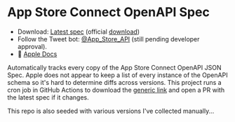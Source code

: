 # App Store Connect OpenAPI Spec

- Download: [Latest spec](/specs/latest.json) (official [download](https://developer.apple.com/sample-code/app-store-connect/app-store-connect-openapi-specification.zip))
- Follow the Tweet bot: [@App_Store_API](https://twitter.com/App_Store_API) (still pending developer approval).
-  [Apple Docs](https://developer.apple.com/documentation/appstoreconnectapi)

Automatically tracks every copy of the App Store Connect OpenAPI JSON Spec.
Apple does not appear to keep a list of every instance of the OpenAPI schema so it's hard to determine diffs across versions.
This project runs a cron job in GitHub Actions to download the [generic link](https://developer.apple.com/sample-code/app-store-connect/app-store-connect-openapi-specification.zip) and open a PR with the latest spec if it changes.

This repo is also seeded with various versions I've collected manually...

